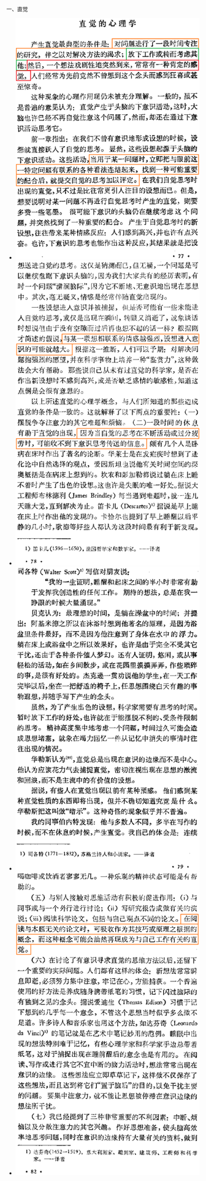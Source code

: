 一、直觉  
* ![photo](/books/2018040607-The-Art-of-Scientific-Investigation/photo/016.png)  
* ![photo](/books/2018040607-The-Art-of-Scientific-Investigation/photo/017.png)  
* ![photo](/books/2018040607-The-Art-of-Scientific-Investigation/photo/018.png)  
* ![photo](/books/2018040607-The-Art-of-Scientific-Investigation/photo/019.png)  
